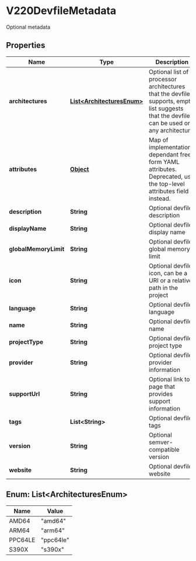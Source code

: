 

# V220DevfileMetadata

Optional metadata
## Properties

Name | Type | Description | Notes
------------ | ------------- | ------------- | -------------
**architectures** | [**List&lt;ArchitecturesEnum&gt;**](#List&lt;ArchitecturesEnum&gt;) | Optional list of processor architectures that the devfile supports, empty list suggests that the devfile can be used on any architecture |  [optional]
**attributes** | [**Object**](.md) | Map of implementation-dependant free-form YAML attributes. Deprecated, use the top-level attributes field instead. |  [optional]
**description** | **String** | Optional devfile description |  [optional]
**displayName** | **String** | Optional devfile display name |  [optional]
**globalMemoryLimit** | **String** | Optional devfile global memory limit |  [optional]
**icon** | **String** | Optional devfile icon, can be a URI or a relative path in the project |  [optional]
**language** | **String** | Optional devfile language |  [optional]
**name** | **String** | Optional devfile name |  [optional]
**projectType** | **String** | Optional devfile project type |  [optional]
**provider** | **String** | Optional devfile provider information |  [optional]
**supportUrl** | **String** | Optional link to a page that provides support information |  [optional]
**tags** | **List&lt;String&gt;** | Optional devfile tags |  [optional]
**version** | **String** | Optional semver-compatible version |  [optional]
**website** | **String** | Optional devfile website |  [optional]



## Enum: List&lt;ArchitecturesEnum&gt;

Name | Value
---- | -----
AMD64 | &quot;amd64&quot;
ARM64 | &quot;arm64&quot;
PPC64LE | &quot;ppc64le&quot;
S390X | &quot;s390x&quot;



